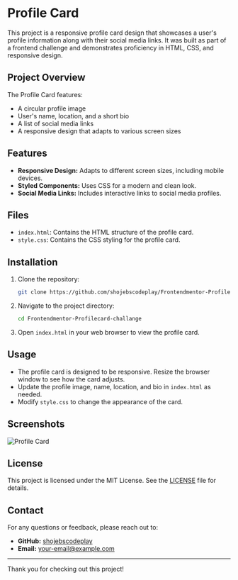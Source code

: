 # Profile Card

This project is a responsive profile card design that showcases a user's profile information along with their social media links. It was built as part of a frontend challenge and demonstrates proficiency in HTML, CSS, and responsive design.

## Project Overview

The Profile Card features:
- A circular profile image
- User's name, location, and a short bio
- A list of social media links
- A responsive design that adapts to various screen sizes

## Features

- **Responsive Design:** Adapts to different screen sizes, including mobile devices.
- **Styled Components:** Uses CSS for a modern and clean look.
- **Social Media Links:** Includes interactive links to social media profiles.

## Files

- `index.html`: Contains the HTML structure of the profile card.
- `style.css`: Contains the CSS styling for the profile card.

## Installation

1. Clone the repository:
    ```bash
    git clone https://github.com/shojebscodeplay/Frontendmentor-Profilecard-challange.git
    ```

2. Navigate to the project directory:
    ```bash
    cd Frontendmentor-Profilecard-challange
    ```

3. Open `index.html` in your web browser to view the profile card.

## Usage

- The profile card is designed to be responsive. Resize the browser window to see how the card adjusts.
- Update the profile image, name, location, and bio in `index.html` as needed.
- Modify `style.css` to change the appearance of the card.

## Screenshots

![Profile Card](./assets/images/screenshot.png)

## License

This project is licensed under the MIT License. See the [LICENSE](LICENSE) file for details.

## Contact

For any questions or feedback, please reach out to:

- **GitHub:** [shojebscodeplay](https://github.com/shojebscodeplay)
- **Email:** [your-email@example.com](mailto:your-email@example.com)

---

Thank you for checking out this project!
